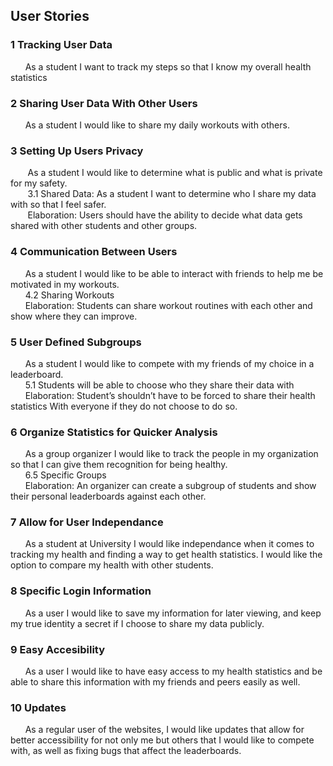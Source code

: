 ## User Stories <br />
### 1 Tracking User Data <br />
&nbsp;&nbsp;&nbsp;&nbsp;&nbsp;&nbsp;As a student I want to track my steps so that I know my overall health statistics<br />
### 2 Sharing User Data With Other Users <br />
&nbsp;&nbsp;&nbsp;&nbsp;&nbsp;&nbsp;As a student I would like to share my daily workouts with others.<br />
### 3 Setting Up Users Privacy <br />
&nbsp;&nbsp;&nbsp;&nbsp;&nbsp;&nbsp; As a student I would like to determine what is public and what is private for my safety. <br />
&nbsp;&nbsp;&nbsp;&nbsp;&nbsp;&nbsp; 3.1 Shared Data: As a student I want to determine who I share my data with so that I feel safer. <br />
&nbsp;&nbsp;&nbsp;&nbsp;&nbsp;&nbsp; Elaboration: Users should have the ability to decide what data gets shared with other students and other groups. <br />
### 4 Communication Between Users<br />
&nbsp;&nbsp;&nbsp;&nbsp;&nbsp;&nbsp;As a student I would like to be able to interact with friends to help me be motivated in my	workouts. <br />
&nbsp;&nbsp;&nbsp;&nbsp;&nbsp;&nbsp;4.2 Sharing Workouts<br />
&nbsp;&nbsp;&nbsp;&nbsp;&nbsp;&nbsp;Elaboration: Students can share workout routines with each other and show where they can improve.<br />
### 5 User Defined Subgroups<br />
&nbsp;&nbsp;&nbsp;&nbsp;&nbsp;&nbsp;As a student I would like to compete with my friends of my choice in a leaderboard.<br />
&nbsp;&nbsp;&nbsp;&nbsp;&nbsp;&nbsp;5.1 Students will be able to choose who they share their data with<br />
&nbsp;&nbsp;&nbsp;&nbsp;&nbsp;&nbsp;Elaboration: Student’s shouldn’t have to be forced to share their health statistics
With everyone if they do not choose to do so. <br />
### 6  Organize Statistics for Quicker Analysis<br />
&nbsp;&nbsp;&nbsp;&nbsp;&nbsp;&nbsp;As a group organizer I would like to track the people in my organization so that I can give them recognition for being healthy. <br />
&nbsp;&nbsp;&nbsp;&nbsp;&nbsp;&nbsp;6.5 Specific Groups<br />
&nbsp;&nbsp;&nbsp;&nbsp;&nbsp;&nbsp;Elaboration: An organizer can create a subgroup of students and show their personal leaderboards against each other. <br />
### 7 Allow for User Independance <br />
&nbsp;&nbsp;&nbsp;&nbsp;&nbsp;&nbsp;As a student at University I would like independance when it comes to tracking my health and finding a way to get health statistics. I would like the option to compare my health with other students.
### 8 Specific Login Information <br />
&nbsp;&nbsp;&nbsp;&nbsp;&nbsp;&nbsp;As a user I would like to save my information for later viewing, and keep my true identity a secret if I choose to share my data publicly. <br />
### 9 Easy Accesibility <br />
&nbsp;&nbsp;&nbsp;&nbsp;&nbsp;&nbsp;As a user I would like to have easy access to my health statistics and be able to share this information with my friends and peers easily as well. <br />
### 10 Updates <br />
&nbsp;&nbsp;&nbsp;&nbsp;&nbsp;&nbsp;As a regular user of the websites, I would like updates that allow for better accessibility for not only me but others that I would like to compete with, as well as fixing bugs that affect the leaderboards.

